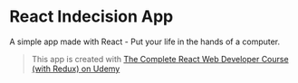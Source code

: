 # React Indecision App
A simple app made with React - Put your life in the hands of a computer.
> This app is created with [The Complete React Web Developer Course (with Redux) on Udemy](https://www.udemy.com/react-2nd-edition/)
